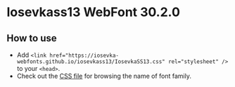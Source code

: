 # Iosevkass13 WebFont 30.2.0

## How to use

- Add `<link href="https://iosevka-webfonts.github.io/iosevkass13/IosevkaSS13.css" rel="stylesheet" />` to your `<head>`.
- Check out the [CSS file](./IosevkaSS13.css) for browsing the name of font family.
